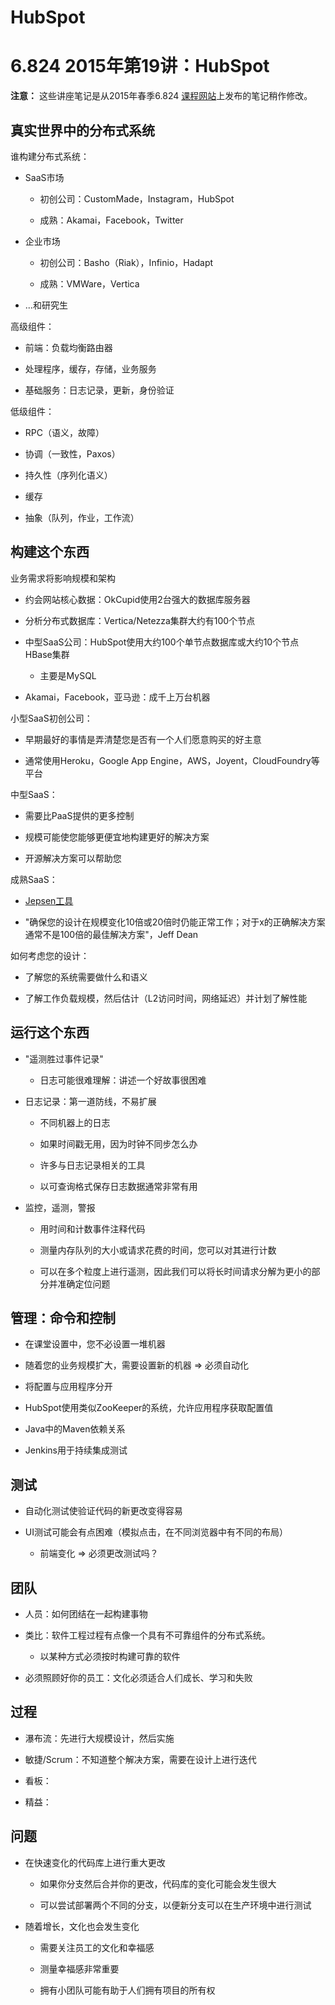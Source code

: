 # HubSpot

# 6.824 2015年第19讲：HubSpot

**注意：** 这些讲座笔记是从2015年春季6.824 [课程网站](http://nil.csail.mit.edu/6.824/2015/schedule.html)上发布的笔记稍作修改。

## 真实世界中的分布式系统

谁构建分布式系统：

+   SaaS市场

    +   初创公司：CustomMade，Instagram，HubSpot

    +   成熟：Akamai，Facebook，Twitter

+   企业市场

    +   初创公司：Basho（Riak），Infinio，Hadapt

    +   成熟：VMWare，Vertica

+   ...和研究生

高级组件：

+   前端：负载均衡路由器

+   处理程序，缓存，存储，业务服务

+   基础服务：日志记录，更新，身份验证

低级组件：

+   RPC（语义，故障）

+   协调（一致性，Paxos）

+   持久性（序列化语义）

+   缓存

+   抽象（队列，作业，工作流）

## 构建这个东西

业务需求将影响规模和架构

+   约会网站核心数据：OkCupid使用2台强大的数据库服务器

+   分析分布式数据库：Vertica/Netezza集群大约有100个节点

+   中型SaaS公司：HubSpot使用大约100个单节点数据库或大约10个节点HBase集群

    +   主要是MySQL

+   Akamai，Facebook，亚马逊：成千上万台机器

小型SaaS初创公司：

+   早期最好的事情是弄清楚您是否有一个人们愿意购买的好主意

+   通常使用Heroku，Google App Engine，AWS，Joyent，CloudFoundry等平台

中型SaaS：

+   需要比PaaS提供的更多控制

+   规模可能使您能够更便宜地构建更好的解决方案

+   开源解决方案可以帮助您

成熟SaaS：

+   [Jepsen工具](http://aphyr.com/tags/jepsen)

+   "确保您的设计在规模变化10倍或20倍时仍能正常工作；对于x的正确解决方案通常不是100倍的最佳解决方案"，Jeff Dean

如何考虑您的设计：

+   了解您的系统需要做什么和语义

+   了解工作负载规模，然后估计（L2访问时间，网络延迟）并计划了解性能

## 运行这个东西

+   "遥测胜过事件记录"

    +   日志可能很难理解：讲述一个好故事很困难

+   日志记录：第一道防线，不易扩展

    +   不同机器上的日志

    +   如果时间戳无用，因为时钟不同步怎么办

    +   许多与日志记录相关的工具

    +   以可查询格式保存日志数据通常非常有用

+   监控，遥测，警报

    +   用时间和计数事件注释代码

    +   测量内存队列的大小或请求花费的时间，您可以对其进行计数

    +   可以在多个粒度上进行遥测，因此我们可以将长时间请求分解为更小的部分并准确定位问题

## 管理：命令和控制

+   在课堂设置中，您不必设置一堆机器

+   随着您的业务规模扩大，需要设置新的机器 => 必须自动化

+   将配置与应用程序分开

+   HubSpot使用类似ZooKeeper的系统，允许应用程序获取配置值

+   Java中的Maven依赖关系

+   Jenkins用于持续集成测试

## 测试

+   自动化测试使验证代码的新更改变得容易

+   UI测试可能会有点困难（模拟点击，在不同浏览器中有不同的布局）

    +   前端变化 => 必须更改测试吗？

## 团队

+   人员：如何团结在一起构建事物

+   类比：软件工程过程有点像一个具有不可靠组件的分布式系统。

    +   以某种方式必须按时构建可靠的软件

+   必须照顾好你的员工：文化必须适合人们成长、学习和失败

## 过程

+   瀑布流：先进行大规模设计，然后实施

+   敏捷/Scrum：不知道整个解决方案，需要在设计上进行迭代

+   看板：

+   精益：

## 问题

+   在快速变化的代码库上进行重大更改

    +   如果你分支然后合并你的更改，代码库的变化可能会发生很大

    +   可以尝试部署两个不同的分支，以便新分支可以在生产环境中进行测试

+   随着增长，文化也会发生变化

    +   需要关注员工的文化和幸福感

    +   测量幸福感非常重要

    +   拥有小团队可能有助于人们拥有项目的所有权
